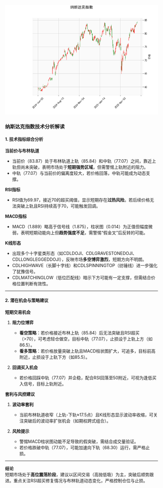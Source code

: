 ![图](NDAQ.png)



### 纳斯达克指数技术分析解读

#### 1. 技术指标综合分析
**当前价与布林轨道**  
- 当前价（83.87）处于布林轨道上轨（85.84）和中轨（77.07）之间，靠近上轨但尚未突破，表明市场处于**短期强势区域**，但需警惕上轨附近的阻力。
- 中轨（77.07）与当前价的偏离度较大，若价格回落，中轨可能成为动态支撑。

**RSI指标**  
- RSI值为69.97，接近70的超买阈值，显示短期存在**过热风险**。若后续价格无法突破上轨且RSI持续高于70，可能触发回调。

**MACD指标**  
- MACD（1.889）略高于信号线（1.875），柱状图（0.014）为正值但幅度微弱，表明短期动能向上但**趋势强度不足**，需警惕“假金叉”后反转的可能。

**K线形态**  
- 出现多个十字星类形态（如CDLDOJI、CDLGRAVESTONEDOJI、CDLLONGLEGGEDDOJI），反映市场**多空博弈激烈**，短期方向不明朗。
- CDLHIGHWAVE（长脚十字线）和CDLSPINNINGTOP（纺锤线）进一步强化了犹豫信号。
- CDLMATCHINGLOW（低位匹配线）暗示下方可能有一定支撑，但需结合价格位置判断有效性。

---

#### 2. 潜在机会与策略建议

**短期交易机会**  
1. **阻力位博弈**  
   - **看空策略**：若价格接近布林上轨（85.84）后无法突破且RSI超买（>70），可考虑轻仓做空，目标中轨（77.07），止损设于上轨上方（如86.5）。
   - **看多策略**：若价格放量突破上轨且MACD柱状图扩大，可追多，目标前高附近，止损设于上轨下方（如85.5）。

2. **回调买入机会**  
   - 若价格回踩中轨（77.07）并企稳，配合RSI回落至50附近，可视为逢低买入信号，目标上轨附近。

**套利与风控建议**  
1. **波动率套利**  
   - 当前布林轨道收窄（上轨-下轨≈17.5点）且K线形态显示波动率收缩，可关注突破后的波动率扩张机会（如期权跨式组合）。

2. **风险提示**  
   - 警惕MACD柱状图动能不足导致的假突破，需结合成交量验证。
   - 若价格跌破中轨（77.07），可能加速向下轨（68.30）运行，需严格止损。

---

**结论**  
短期市场处于**高位震荡阶段**，建议以区间交易（高抛低吸）为主，突破后顺势跟进。重点关注RSI超买修复情况与布林轨道动态变化，严格控制仓位与止损。